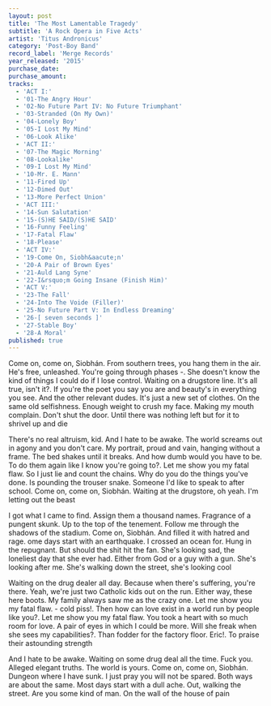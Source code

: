 ```yaml
---
layout: post
title: 'The Most Lamentable Tragedy'
subtitle: 'A Rock Opera in Five Acts'
artist: 'Titus Andronicus'
category: 'Post-Boy Band'
record_label: 'Merge Records'
year_released: '2015'
purchase_date: 
purchase_amount: 
tracks:
  - 'ACT I:'
  - '01-The Angry Hour'
  - '02-No Future Part IV: No Future Triumphant'
  - '03-Stranded (On My Own)'
  - '04-Lonely Boy'
  - '05-I Lost My Mind'
  - '06-Look Alike'
  - 'ACT II:'
  - '07-The Magic Morning'
  - '08-Lookalike'
  - '09-I Lost My Mind'
  - '10-Mr. E. Mann'
  - '11-Fired Up'
  - '12-Dimed Out'
  - '13-More Perfect Union'
  - 'ACT III:'
  - '14-Sun Salutation'
  - '15-(S)HE SAID/(S)HE SAID'
  - '16-Funny Feeling'
  - '17-Fatal Flaw'
  - '18-Please'
  - 'ACT IV:'
  - '19-Come On, Siobh&aacute;n'
  - '20-A Pair of Brown Eyes'
  - '21-Auld Lang Syne'
  - '22-I&rsquo;m Going Insane (Finish Him)'
  - 'ACT V:'
  - '23-The Fall'
  - '24-Into The Voide (Filler)'
  - '25-No Future Part V: In Endless Dreaming'
  - '26-[ seven seconds ]'
  - '27-Stable Boy'
  - '28-A Moral'
published: true
---
```


Come on, come on, Siobhán. From southern trees, you hang them in the air. He's free, unleashed. You're going through phases -. She doesn't know the kind of things I could do if I lose control. Waiting on a drugstore line. It's all true, isn't it?. If you're the poet you say you are and beauty's in everything you see. And the other relevant dudes. It's just a new set of clothes. On the same old selfishness. Enough weight to crush my face. Making my mouth complain. Don't shut the door. Until there was nothing left but for it to shrivel up and die

There's no real altruism, kid. And I hate to be awake. The world screams out in agony and you don't care. My portrait, proud and vain, hanging without a frame. The bed shakes until it breaks. And how dumb would you have to be. To do them again like I know you're going to?. Let me show you my fatal flaw. So I just lie and count the chains. Why do you do the things you've done. Is pounding the trouser snake. Someone I'd like to speak to after school. Come on, come on, Siobhán. Waiting at the drugstore, oh yeah. I'm letting out the beast

I got what I came to find. Assign them a thousand names. Fragrance of a pungent skunk. Up to the top of the tenement. Follow me through the shadows of the stadium. Come on, Siobhán. And filled it with hatred and rage. ome days start with an earthquake. I crossed an ocean for. Hung in the repugnant. But should the shit hit the fan. She's looking sad, the loneliest day that she ever had. Either from God or a guy with a gun. She's looking after me. She's walking down the street, she's looking cool

Waiting on the drug dealer all day. Because when there's suffering, you're there. Yeah, we're just two Catholic kids out on the run. Either way, these here boots. My family always saw me as the crazy one. Let me show you my fatal flaw. - cold piss!. Then how can love exist in a world run by people like you?. Let me show you my fatal flaw. You took a heart with so much room for love. A pair of eyes in which I could be more. Will she freak when she sees my capabilities?. Than fodder for the factory floor. Eric!. To praise their astounding strength

And I hate to be awake. Waiting on some drug deal all the time. Fuck you. Alleged elegant truths. The world is yours. Come on, come on, Siobhán. Dungeon where I have sunk. I just pray you will not be spared. Both ways are about the same. Most days start with a dull ache. Out, walking the street. Are you some kind of man. On the wall of the house of pain
